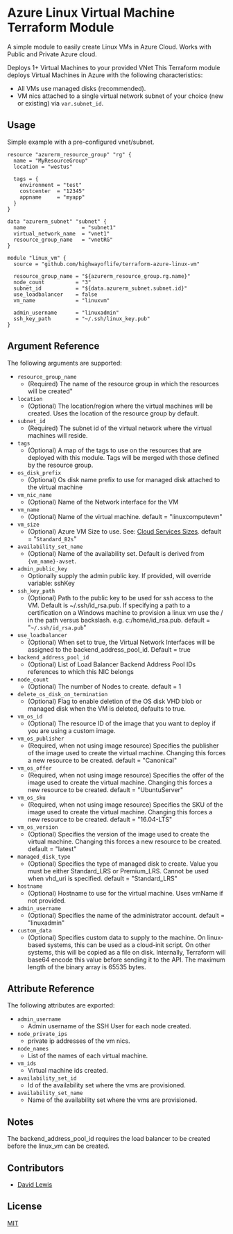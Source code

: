 Azure Linux Virtual Machine Terraform Module
============================================

A simple module to easily create Linux VMs in Azure Cloud. Works with Public and Private Azure cloud.

Deploys 1+ Virtual Machines to your provided VNet
This Terraform module deploys Virtual Machines in Azure with the following characteristics:

* All VMs use managed disks (recommended).
* VM nics attached to a single virtual network subnet of your choice (new or existing) via `var.subnet_id`.

Usage
-----

Simple example with a pre-configured vnet/subnet.

```hcl
resource "azurerm_resource_group" "rg" {
  name = "MyResourceGroup"
  location = "westus"

  tags = {
    environment = "test"
    costcenter  = "12345"
    appname     = "myapp"
  }
}

data "azurerm_subnet" "subnet" {
  name                  = "subnet1"
  virtual_network_name  = "vnet1"
  resource_group_name   = "vnetRG"
}

module "linux_vm" {
  source = "github.com/highwayoflife/terraform-azure-linux-vm"

  resource_group_name = "${azurerm_resource_group.rg.name}"
  node_count          = "3"
  subnet_id           = "${data.azurerm_subnet.subnet.id}"
  use_loadbalancer    = false
  vm_name             = "linuxvm"

  admin_username      = "linuxadmin"
  ssh_key_path        = "~/.ssh/linux_key.pub"
}
```

Argument Reference
------------------

The following arguments are supported:

* `resource_group_name`
  * (Required) The name of the resource group in which the resources will be created"
* `location`
  * (Optional) The location/region where the virtual machines will be created. Uses the location of the resource group by default.
* `subnet_id`
  * (Required) The subnet id of the virtual network where the virtual machines will reside.
* `tags`
  * (Optional) A map of the tags to use on the resources that are deployed with this module. Tags will be merged with those defined by the resource group.
* `os_disk_prefix`
  * (Optional) Os disk name prefix to use for managed disk attached to the virtual machine
* `vm_nic_name`
  * (Optional) Name of the Network interface for the VM
* `vm_name`
  * (Optional) Name of the virtual machine. default = "linuxcomputevm"
* `vm_size`
  * (Optional) Azure VM Size to use. See: [Cloud Services Sizes](https://docs.microsoft.com/en-us/azure/cloud-services/cloud-services-sizes-specs). default = "`Standard_B2s`"
* `availability_set_name`
  * (Optional) Name of the availability set. Default is derived from `{vm_name}-avset`.
* `admin_public_key`
  * Optionally supply the admin public key. If provided, will override variable: sshKey
* `ssh_key_path`
  * (Optional) Path to the public key to be used for ssh access to the VM. Default is ~/.ssh/id\_rsa.pub. If specifying a path to a certification on a Windows machine to provision a linux vm use the / in the path versus backslash. e.g. c:/home/id\_rsa.pub. default = "`~/.ssh/id_rsa.pub`"
* `use_loadbalancer`
  * (Optional) When set to true, the Virtual Network Interfaces will be assigned to the backend\_address\_pool\_id. Default = true
* `backend_address_pool_id`
  * (Optional) List of Load Balancer Backend Address Pool IDs references to which this NIC belongs
* `node_count`
  * (Optional) The number of Nodes to create. default = 1
* `delete_os_disk_on_termination`
  * (Optional) Flag to enable deletion of the OS disk VHD blob or managed disk when the VM is deleted, defaults to true.
* `vm_os_id`
  * (Optional) The resource ID of the image that you want to deploy if you are using a custom image.
* `vm_os_publisher`
  * (Required, when not using image resource) Specifies the publisher of the image used to create the virtual machine. Changing this forces a new resource to be created.  default     = "Canonical"
* `vm_os_offer`
  * (Required, when not using image resource) Specifies the offer of the image used to create the virtual machine. Changing this forces a new resource to be created.  default     = "UbuntuServer"
* `vm_os_sku`
  * (Required, when not using image resource) Specifies the SKU of the image used to create the virtual machine. Changing this forces a new resource to be created. default     = "16.04-LTS"
* `vm_os_version`
  * (Optional) Specifies the version of the image used to create the virtual machine. Changing this forces a new resource to be created. default     = "latest"
* `managed_disk_type`
  * (Optional) Specifies the type of managed disk to create. Value you must be either Standard\_LRS or Premium\_LRS. Cannot be used when vhd\_uri is specified.  default = "Standard\_LRS"
* `hostname`
  * (Optional) Hostname to use for the virtual machine. Uses vmName if not provided.
* `admin_username`
  * (Optional) Specifies the name of the administrator account.  default = "linuxadmin"
* `custom_data`
  * (Optional) Specifies custom data to supply to the machine. On linux-based systems, this can be used as a cloud-init script. On other systems, this will be copied as a file on disk. Internally, Terraform will base64 encode this value before sending it to the API. The maximum length of the binary array is 65535 bytes.


Attribute Reference
-------------------

The following attributes are exported:


* `admin_username`
  * Admin username of the SSH User for each node created.
* `node_private_ips`
  * private ip addresses of the vm nics.
* `node_names`
  * List of the names of each virtual machine.
* `vm_ids`
  * Virtual machine ids created.
* `availability_set_id`
  * Id of the availability set where the vms are provisioned.
* `availability_set_name`
  * Name of the availability set where the vms are provisioned.

Notes
-------

The backend\_address\_pool\_id requires the load balancer to be created before the linux\_vm can be created.

Contributors
------------

* [David Lewis](https://github.com/highwayoflife)

License
-------

[MIT](LICENSE)

